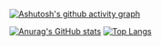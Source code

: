 [![Ashutosh's github activity graph](https://activity-graph.herokuapp.com/graph?username=hesolar&theme=material-palenight)](https://github.com/ashutosh00710/github-readme-activity-graph)

[![Anurag's GitHub stats](https://github-readme-stats.vercel.app/api?username=hesolar)](https://github.com/anuraghazra/github-readme-stats)
[![Top Langs](https://github-readme-stats.vercel.app/api/top-langs/?username=hesolar)](https://github.com/anuraghazra/github-readme-stats)
